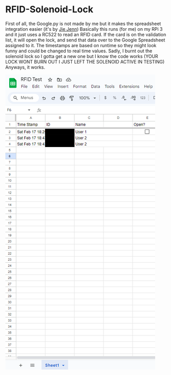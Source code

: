  # RFID-Solenoid-Lock

First of all, the Google.py is not made by me but it makes the spreadsheet integration easier (it's by [Jie Jenn](https://www.youtube.com/@jiejenn))
Basically this runs (for me) on my RPi 3 and it just uses a RC522 to read an RFID card. If the card is on the validation list, it will open the lock, and send that data over to the Google Spreadsheet assigned to it.
The timestamps are based on runtime so they might look funny and could be changed to real time values. 
Sadly, I burnt out the solenoid lock so I gotta get a new one but I know the code works (YOUR LOCK WONT BURN OUT I JUST LEFT THE SOLENOID ACTIVE IN TESTING)
Anyways, it works.

![](https://github.com/4damo5/RFID-Solenoid-Lock/blob/main/spreadsheet_layout.PNG)
